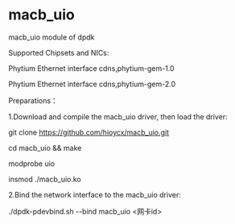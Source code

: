 # macb_uio
macb_uio module of dpdk

Supported Chipsets and NICs:

Phytium Ethernet interface cdns,phytium-gem-1.0

Phytium Ethernet interface cdns,phytium-gem-2.0

Preparations：

1.Download and compile the macb_uio driver, then load the driver:

git clone https://github.com/hioycx/macb_uio.git

cd macb_uio && make

modprobe uio

insmod ./macb_uio.ko

2.Bind the network interface to the macb_uio driver:

./dpdk-pdevbind.sh --bind macb_uio <网卡id>
